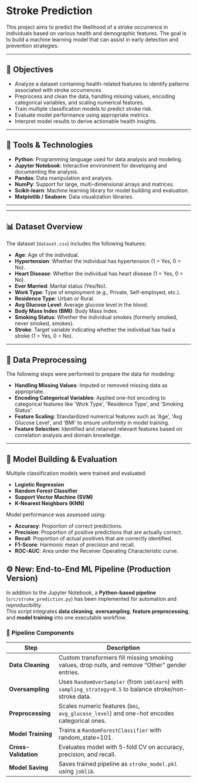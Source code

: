 # Stroke Prediction

This project aims to predict the likelihood of a stroke occurrence in individuals based on various health and demographic features. The goal is to build a machine learning model that can assist in early detection and prevention strategies.

---

## 🎯 Objectives

- Analyze a dataset containing health-related features to identify patterns associated with stroke occurrences.  
- Preprocess and clean the data, handling missing values, encoding categorical variables, and scaling numerical features.  
- Train multiple classification models to predict stroke risk.  
- Evaluate model performance using appropriate metrics.  
- Interpret model results to derive actionable health insights.  

---

## 🧰 Tools & Technologies

- **Python**: Programming language used for data analysis and modeling.  
- **Jupyter Notebook**: Interactive environment for developing and documenting the analysis.  
- **Pandas**: Data manipulation and analysis.  
- **NumPy**: Support for large, multi-dimensional arrays and matrices.  
- **Scikit-learn**: Machine learning library for model building and evaluation.  
- **Matplotlib / Seaborn**: Data visualization libraries.  

---


---

## 📊 Dataset Overview

The dataset (`dataset.csv`) includes the following features:

- **Age**: Age of the individual.  
- **Hypertension**: Whether the individual has hypertension (1 = Yes, 0 = No).  
- **Heart Disease**: Whether the individual has heart disease (1 = Yes, 0 = No).  
- **Ever Married**: Marital status (Yes/No).  
- **Work Type**: Type of employment (e.g., Private, Self-employed, etc.).  
- **Residence Type**: Urban or Rural.  
- **Avg Glucose Level**: Average glucose level in the blood.  
- **Body Mass Index (BMI)**: Body Mass Index.  
- **Smoking Status**: Whether the individual smokes (formerly smoked, never smoked, smokes).  
- **Stroke**: Target variable indicating whether the individual has had a stroke (1 = Yes, 0 = No).  

---

## 🔄 Data Preprocessing

The following steps were performed to prepare the data for modeling:

- **Handling Missing Values**: Imputed or removed missing data as appropriate.  
- **Encoding Categorical Variables**: Applied one-hot encoding to categorical features like 'Work Type', 'Residence Type', and 'Smoking Status'.  
- **Feature Scaling**: Standardized numerical features such as 'Age', 'Avg Glucose Level', and 'BMI' to ensure uniformity in model training.  
- **Feature Selection**: Identified and retained relevant features based on correlation analysis and domain knowledge.  

---

## 🤖 Model Building & Evaluation

Multiple classification models were trained and evaluated:

- **Logistic Regression**  
- **Random Forest Classifier**  
- **Support Vector Machine (SVM)**  
- **K-Nearest Neighbors (KNN)**  

Model performance was assessed using:

- **Accuracy**: Proportion of correct predictions.  
- **Precision**: Proportion of positive predictions that are actually correct.  
- **Recall**: Proportion of actual positives that are correctly identified.  
- **F1-Score**: Harmonic mean of precision and recall.  
- **ROC-AUC**: Area under the Receiver Operating Characteristic curve.  

## ⚙️ New: End-to-End ML Pipeline (Production Version)

In addition to the Jupyter Notebook, a **Python-based pipeline** (`src/stroke_prediction.py`) has been implemented for automation and reproducibility.  
This script integrates **data cleaning**, **oversampling**, **feature preprocessing**, and **model training** into one executable workflow.
### 🔧 Pipeline Components

| Step | Description |
|------|--------------|
| **Data Cleaning** | Custom transformers fill missing smoking values, drop nulls, and remove “Other” gender entries. |
| **Oversampling** | Uses `RandomOverSampler` (from `imblearn`) with `sampling_strategy=0.5` to balance stroke/non-stroke data. |
| **Preprocessing** | Scales numeric features (`bmi`, `avg_glucose_level`) and one-hot encodes categorical ones. |
| **Model Training** | Trains a `RandomForestClassifier` with random_state=101. |
| **Cross-Validation** | Evaluates model with 5-fold CV on accuracy, precision, and recall. |
| **Model Saving** | Saves trained pipeline as `stroke_model.pkl` using `joblib`. |

